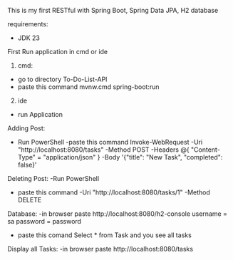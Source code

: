 This is my first RESTful with Spring Boot, Spring Data JPA, H2 database

requirements: 
- JDK 23

First Run application in cmd or ide

1. cmd: 
- go to directory To-Do-List-API
- paste this command mvnw.cmd spring-boot:run
  
2. ide
- run Application

Adding Post: 
- Run PowerShell
-paste this command Invoke-WebRequest -Uri "http://localhost:8080/tasks" -Method POST -Headers @{ "Content-Type" = "application/json" } -Body '{"title": "New Task", "completed": false}'

Deleting Post:
-Run PowerShell
- paste this command -Uri "http://localhost:8080/tasks/1" -Method DELETE

Database:
-in browser paste http://localhost:8080/h2-console username = sa password = password
- paste this comand Select * from Task and you see all tasks

Display all Tasks:
-in browser paste http://localhost:8080/tasks
